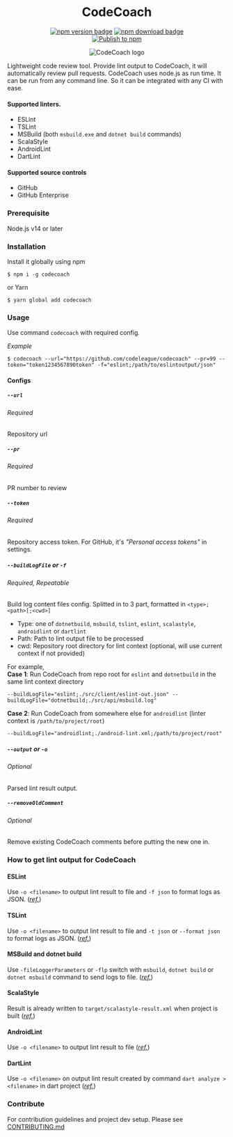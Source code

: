 <h1 align="center">CodeCoach</h1>
<p align="center">
    <a href="https://www.npmjs.com/package/codecoach"><img alt="npm version badge" src="https://img.shields.io/npm/v/codecoach.svg?label=Latest&style=for-the-badge&logo=npm"/></a>
    <a href="https://www.npmjs.com/package/codecoach"><img alt="npm download badge" src="https://img.shields.io/npm/dm/codecoach.svg?style=for-the-badge"/></a>
    <br/>
    <a href="https://github.com/codeleague/codecoach/actions/workflows/publish-npm.yml"><img alt="Publish to npm" src="https://github.com/codeleague/codecoach/actions/workflows/publish-npm.yml/badge.svg"></a>
</p>
<p align="center">
<img alt="CodeCoach logo" src="https://user-images.githubusercontent.com/5965883/110232495-8cb95700-7f50-11eb-99ee-c223786e39a9.png"/>
</p>

Lightweight code review tool. 
Provide lint output to CodeCoach, it will automatically review pull requests.
CodeCoach uses node.js as run time. It can be run from any command line.
So it can be integrated with any CI with ease.

#### Supported linters.
- ESLint
- TSLint
- MSBuild (both `msbuild.exe` and `dotnet build` commands)
- ScalaStyle
- AndroidLint
- DartLint

#### Supported source controls
- GitHub
- GitHub Enterprise

### Prerequisite
Node.js v14 or later

### Installation
Install it globally using npm
```shell script
$ npm i -g codecoach
```
or Yarn
```shell script
$ yarn global add codecoach
```

### Usage
Use command `codecoach` with required config.

_Example_
```shell script
$ codecoach --url="https://github.com/codeleague/codecoach" --pr=99 --token="token1234567890token" -f="eslint;/path/to/eslintoutput/json"
```

#### Configs
##### `--url`
###### Required
Repository url

##### `--pr`
###### Required
PR number to review

##### `--token`
###### Required
Repository access token. For GitHub, it's _"Personal access tokens"_ in settings.

##### `--buildLogFile` or `-f`
###### Required, Repeatable  
Build log content files config. Splitted in to 3 part, formatted in `<type>;<path>[;<cwd>]`
- Type: one of `dotnetbuild`, `msbuild`, `tslint`, `eslint`, `scalastyle`, `androidlint` or `dartlint`
- Path: Path to lint output file to be processed
- cwd: Repository root directory for lint context (optional, will use current context if not provided)

For example,  
**Case 1**: Run CodeCoach from repo root for `eslint` and `dotnetbuild` in the same lint context directory
```
--buildLogFile="eslint;./src/client/eslint-out.json" --buildLogFile="dotnetbuild;./src/api/msbuild.log"
```

**Case 2**: Run CodeCoach from somewhere else for `androidlint` (linter context is `/path/to/project/root`)
```
--buildLogFile="androidlint;./android-lint.xml;/path/to/project/root"
```

##### `--output` or `-o`
###### Optional
Parsed lint result output.

##### `--removeOldComment`
###### Optional
Remove existing CodeCoach comments before putting the new one in.

### How to get lint output for CodeCoach
#### ESLint
Use `-o <filename>` to output lint result to file and `-f json` to format logs as JSON.
(_[ref.](https://eslint.org/docs/user-guide/command-line-interface)_)

#### TSLint
Use `-o <filename>` to output lint result to file and `-t json` or `--format json` to format logs as JSON.
(_[ref.](https://palantir.github.io/tslint/usage/cli/)_)

#### MSBuild and dotnet build
Use `-fileLoggerParameters` or `-flp` switch with `msbuild`, `dotnet build` or `dotnet msbuild` command to send logs to file. 
(_[ref.](https://docs.microsoft.com/en-us/visualstudio/msbuild/msbuild-command-line-reference?view=vs-2019)_)

#### ScalaStyle
Result is already written to `target/scalastyle-result.xml` when project is built
(_[ref.](http://www.scalastyle.org/sbt.html)_)

#### AndroidLint
Use `-o <filename>` to output lint result to file
(_[ref.](http://tools.android.com/tips/lint)_)

#### DartLint
Use `-o <filename>` on output lint result created by command `dart analyze > <filename>` in dart project
(_[ref.](https://dart-lang.github.io/linter/lints/)_)

### Contribute
For contribution guidelines and project dev setup. Please see [CONTRIBUTING.md](CONTRIBUTING.md)
